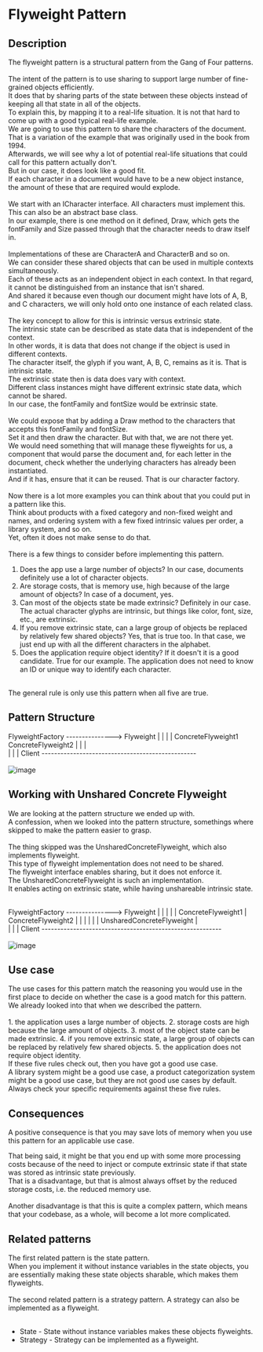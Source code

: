 # Flyweight Pattern


## Description
The flyweight pattern is a structural pattern from the Gang of Four patterns. </br>
</br>
The intent of the pattern is to use sharing to support large number of fine-grained objects efficiently. </br>
It does that by sharing parts of the state between these objects instead of keeping all that state in all of the objects.</br>
To explain this, by mapping it to a real-life situation. It is not that hard to come up with a good typical real-life example.</br>
We are going to use this pattern to share the characters of the document. </br>
That is a variation of the example that was originally used in the book from 1994. </br>
Afterwards, we will see why a lot of potential real-life situations that could call for this pattern actually don't.</br>
But in our case, it does look like a good fit. </br>
If each character in a document would have to be a new object instance, the amount of these that are required would explode. </br>
</br>
We start with an ICharacter interface. All characters must implement this. This can also be an abstract base class.</br>
In our example, there is one method on it defined, Draw, which gets the fontFamily and Size passed through that the character needs to draw itself in. </br>
</br>
Implementations of these are CharacterA and CharacterB and so on. </br>
We can consider these shared objects that can be used in multiple contexts simultaneously.</br>
Each of these acts as an independent object in each context. In that regard, it cannot be distinguished from an instance that isn't shared. </br>
And shared it because even though our document might have lots of A, B, and C characters, we will only hold onto one instance of each related class. </br>
</br>
The key concept to allow for this is intrinsic versus extrinsic state. </br>
The intrinsic state can be described as state data that is independent of the context.</br>
In other words, it is data that does not change if the object is used in different contexts. </br>
The character itself, the glyph if you want, A, B, C, remains as it is. That is intrinsic state.</br>
The extrinsic state then is data does vary with context. </br>
Different class instances might have different extrinsic state data, which cannot be shared.</br>
In our case, the fontFamily and fontSize would be extrinsic state. </br>
</br>
We could expose that by adding a Draw method to the characters that accepts this fontFamily and fontSize. </br>
Set it and then draw the character. But with that, we are not there yet. </br>
We would need something that will manage these flyweights for us, a component that would parse the document and, for each letter in the document, check whether the underlying characters has already been instantiated. </br>
And if it has, ensure that it can be reused. That is our character factory. </br>
</br>
Now there is a lot more examples you can think about that you could put in a pattern like this.</br>
Think about products with a fixed category and non-fixed weight and names, and ordering system with a few fixed intrinsic values per order, a library system, and so on. </br>
Yet, often it does not make sense to do that.</br>
</br>
There is a few things to consider before implementing this pattern. </br>
1. Does the app use a large number of objects? In our case, documents definitely use a lot of character objects.
2. Are storage costs, that is memory use, high because of the large amount of objects? In case of a document, yes.
3. Can most of the objects state be made extrinsic? Definitely in our case. The actual character glyphs are intrinsic, but things like color, font, size, etc., are extrinsic.
4. If you remove extrinsic state, can a large group of objects be replaced by relatively few shared objects? Yes, that is true too. In that case, we just end up with all the different characters in the alphabet. 
5. Does the application require object identity? If it doesn't it is a good candidate. True for our example. The application does not need to know an ID or unique way to identify each character.
</br>
The general rule is only use this pattern when all five are true.


## Pattern Structure 
FlyweightFactory ---------------> Flyweight
      |                          |         |
      |         ConcreteFlyweight1        ConcreteFlyweight2
      |                                    |           |           
      |                                    |           |
Client -------------------------------------------------</br></br>
![image](https://user-images.githubusercontent.com/42718910/206163977-e31239a5-7b9d-49d4-82fb-f513768995c2.png)

## Working with Unshared Concrete Flyweight
We are looking at the pattern structure we ended up with. </br>
A confession, when we looked into the pattern structure, somethings where skipped to make the pattern easier to grasp.</br>
</br>
The thing skipped was the UnsharedConcreteFlyweight, which also implements flyweight.</br>
This type of flyweight implementation does not need to be shared. </br>
The flyweight interface enables sharing, but it does not enforce it. </br>
The UnsharedConcreteFlyweight is such an implementation. </br>
It enables acting on extrinsic state, while having unshareable intrinsic state. </br>
</br>

FlyweightFactory ---------------> Flyweight
      |                                              |      |      |
      |              ConcreteFlyweight1    |      ConcreteFlyweight2
      |                      |                              |                       |
      |                      |  UnsharedConcreteFlyweight  |           
      |                      |                                                       |
Client ---------------------------------------------------------</br></br>
![image](https://user-images.githubusercontent.com/42718910/206164956-6711c118-bb8d-4a05-96eb-48e067ed55cc.png)


## Use case
The use cases for this pattern match the reasoning you would use in the first place to decide on whether the case is a good match for this pattern. </br>
We already looked into that when we described the pattern. </br>
</br>
	1. the application uses a large number of objects. 
	2. storage costs are high because the large amount of objects. 
	3. most of the object state can be made extrinsic.
	4. if you remove extrinsic state, a large group of objects can be replaced by relatively few shared objects.
	5. the application does not require object identity.
</br>
If these five rules check out, then you have got a good use case.</br>
A library system might be a good use case, a product categorization system might be a good use case, but they are not good use cases by default.</br>
Always check your specific requirements against these five rules. 


## Consequences
A positive consequence is that you may save lots of memory when you use this pattern for an applicable use case. </br>

That being said, it might be that you end up with some more processing costs because of the need to inject or compute extrinsic state if that state was stored as intrinsic state previously.</br>
That is a disadvantage, but that is almost always offset by the reduced storage costs, i.e. the reduced memory use. </br>
</br>
Another disadvantage is that this is quite a complex pattern, which means that your codebase, as a whole, will become a lot more complicated.

## Related patterns
The first related pattern is the state pattern.</br>
When you implement it without instance variables in the state objects, you are essentially making these state objects sharable, which makes them flyweights. </br>
</br>
The second related pattern is a strategy pattern. A strategy can also be implemented as a flyweight. </br>
</br>
* State - State without instance variables makes these objects flyweights.
* Strategy - Strategy can be implemented as a flyweight.
